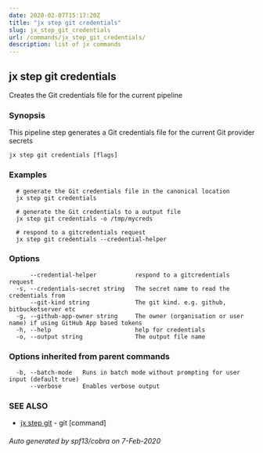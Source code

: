 ```yaml
---
date: 2020-02-07T15:17:20Z
title: "jx step git credentials"
slug: jx_step_git_credentials
url: /commands/jx_step_git_credentials/
description: list of jx commands
---
```

## jx step git credentials

Creates the Git credentials file for the current pipeline

### Synopsis

This pipeline step generates a Git credentials file for the current Git provider secrets

```
jx step git credentials [flags]
```

### Examples

```
  # generate the Git credentials file in the canonical location
  jx step git credentials
  
  # generate the Git credentials to a output file
  jx step git credentials -o /tmp/mycreds
  
  # respond to a gitcredentials request
  jx step git credentials --credential-helper
```

### Options

```
      --credential-helper           respond to a gitcredentials request
  -s, --credentials-secret string   The secret name to read the credentials from
      --git-kind string             The git kind. e.g. github, bitbucketserver etc
  -g, --github-app-owner string     The owner (organisation or user name) if using GitHub App based tokens
  -h, --help                        help for credentials
  -o, --output string               The output file name
```

### Options inherited from parent commands

```
  -b, --batch-mode   Runs in batch mode without prompting for user input (default true)
      --verbose      Enables verbose output
```

### SEE ALSO

* [jx step git](/commands/jx_step_git/)	 - git [command]

###### Auto generated by spf13/cobra on 7-Feb-2020
